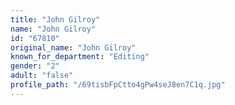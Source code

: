 ```yaml
---
title: "John Gilroy"
name: "John Gilroy"
id: "67810"
original_name: "John Gilroy"
known_for_department: "Editing"
gender: "2"
adult: "false"
profile_path: "/69tisbFpCtto4gPw4seJ8en7C1q.jpg"
---
```

